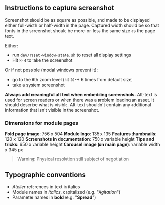 ## Instructions to capture screenshot

Screenshot should be as square as possible, and made to be displayed either full-width or half-width
in the page. Captured width should be so that fonts in the screenshot should be more-or-less the
same size as the page text.

Either:

- run `dev/reset-window-state.sh` to reset all display settings
- Hit `⌘-4` to take the screenshot

Or if not possible (modal windows prevent it):

- go to the 6th zoom level (hit ⌘-+ 6 times from default size)
- take a system screenshot

**Always add meaningful alt text when embedding screenshots.** Alt-text is used for screen
readers or when there was a problem loading an asset. It should describe what is visible.
Alt-text shouldn't contain any additional information that isn't visible in the screenshot.

### Dimensions for module pages

**Fold page image**: 756 x 504
**Module logo**: 135 x 135
**Features thumbnails**: 120 x 120
**Screenshots in documentation**: 750 x variable height
**Tips and tricks**: 650 x variable height
**Carousel image (on main page)**: variable width x 345 px

> Warning: Physical resolution still subject of negotiation

## Typographic conventions

- _Atelier_ references in text in italics
- Module names in _italics_, capitalized (e.g. "_Agitation_")
- Parameter names in **bold** (e.g. "**Spread**")
